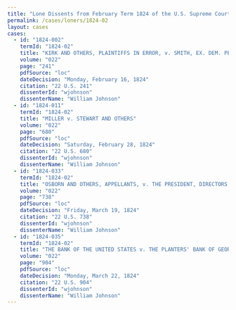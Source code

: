 ```yaml
---
title: "Lone Dissents from February Term 1824 of the U.S. Supreme Court"
permalink: /cases/loners/1824-02
layout: cases
cases:
  - id: "1824-002"
    termId: "1824-02"
    title: "KIRK AND OTHERS, PLAINTIFFS IN ERROR, v. SMITH, EX. DEM. PENN, DEFENDANT IN ERROR"
    volume: "022"
    page: "241"
    pdfSource: "loc"
    dateDecision: "Monday, February 16, 1824"
    citation: "22 U.S. 241"
    dissenterId: "wjohnson"
    dissenterName: "William Johnson"
  - id: "1824-011"
    termId: "1824-02"
    title: "MILLER v. STEWART AND OTHERS"
    volume: "022"
    page: "680"
    pdfSource: "loc"
    dateDecision: "Saturday, February 28, 1824"
    citation: "22 U.S. 680"
    dissenterId: "wjohnson"
    dissenterName: "William Johnson"
  - id: "1824-033"
    termId: "1824-02"
    title: "OSBORN AND OTHERS, APPELLANTS, v. THE PRESIDENT, DIRECTORS, AND COMPANY OF THE BANK OF THE UNITED STATES, RESPONDENT"
    volume: "022"
    page: "738"
    pdfSource: "loc"
    dateDecision: "Friday, March 19, 1824"
    citation: "22 U.S. 738"
    dissenterId: "wjohnson"
    dissenterName: "William Johnson"
  - id: "1824-035"
    termId: "1824-02"
    title: "THE BANK OF THE UNITED STATES v. THE PLANTERS' BANK OF GEORGIA"
    volume: "022"
    page: "904"
    pdfSource: "loc"
    dateDecision: "Monday, March 22, 1824"
    citation: "22 U.S. 904"
    dissenterId: "wjohnson"
    dissenterName: "William Johnson"
---
```

